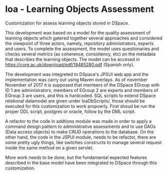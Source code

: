 # loa - Learning Objects Assessment

Customization for assess learning objects stored in DSpace.

This  development was based on a model for the quality assessment of learning objects which gatered together several approaches and considered the viewpoint of three actors, namely, repository administrators, experts and users. To complete the assessment, the model uses questionaries and checks several metrics (as coherence, consistency, etc) on the metadata that describes the learning objects. The model can be accesed in https://core.ac.uk/download/pdf/19485280.pdf (Spanish only).

The development was integreted to DSpace's JPSUI web app and the implementation was carry out using Maven overlays. As of november November of 2017 it is supposed that members of the DSpace EGroup with ID 1 are administrators, members of EGroup 2 are experts and members of EGroup 3 are users, and this is hardcoded. SQL scripts to extend DSpace relational datamodel are given under loaDbScripts/, those should be executed for this customization to work propoerly. First shoud be run the proper DDL script, postgres or oracle, follow by the DML script. 

A refactor to the code in addtions module was made in order to apply a command design pattern to administrative assessments and to use DAOs (Data access objects) to make CRUD operations to the database. On the other hand, the code in the JSPUI module, needs to be refactor, there are some pretty ugly things, like switches constructs to manage several request inside the same method on a given servlet.

More work needs to be done, but the fundamental expected features described in the base model have been integrated to DSpace through this customization. 
